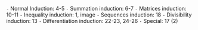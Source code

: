 `-` Normal Induction: 4-5
`-` Summation induction: 6-7
`-` Matrices induction: 10-11
`-` Inequality induction: 1, image
`-` Sequences induction: 18
`-` Divisibility induction: 13
`-` Differentiation induction: 22-23, 24-26
`-` Special: 17 (2)